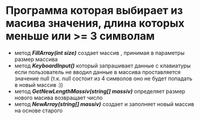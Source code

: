 # Программа которая выбирает из масива значения,   длина которых меньше или >= 3 символам

* метод ***FillArray(int size)*** создает  массив , принимая в параметры размер массива
* метод ***KeyboardInput()*** который запрашивает данные с клавиатуры если пользователь не вводил данные в массива проставляется значение null (т.к. null  состоит из 4  символов  оно не будет попадать в новый массив :))
* метод ***GetNewLengthMassiv(string[] massiv)*** определяет размер нового масива  возвращает число
* метод ***NewArray(string[] massiv)*** создает и заполняет новый массив на основе старого

